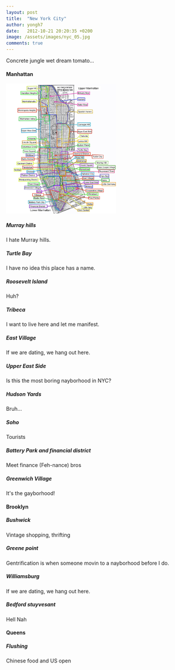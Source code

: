 ```yaml
---
layout: post
title:  "New York City"
author: yongh7
date:   2012-10-21 20:20:35 +0200
image: /assets/images/nyc_05.jpg
comments: true
---
```


Concrete jungle wet dream tomato...

#### Manhattan
<img src="/assets/images/nyc_05.jpg" alt="Manhattan Maps" width="300">


##### Murray hills
I hate Murray hills.

##### Turtle Bay
I have no idea this place has a name.

##### Roosevelt Island
Huh? 

##### Tribeca
I want to live here and let me manifest.

##### East Village
If we are dating, we hang out here.

##### Upper East Side
Is this the most boring nayborhood in NYC?

##### Hudson Yards
Bruh...

##### Soho
Tourists

##### Battery Park and financial district
Meet finance (Feh-nance) bros

##### Greenwich Village
It's the gayborhood! 

#### Brooklyn

##### Bushwick
Vintage shopping, thrifting

##### Greene point 
Gentrification is when someone movin to a nayborhood before I do.

##### Williamsburg
If we are dating, we hang out here.

##### Bedford stuyvesant
Hell Nah

#### Queens

##### Flushing
Chinese food and US open 



